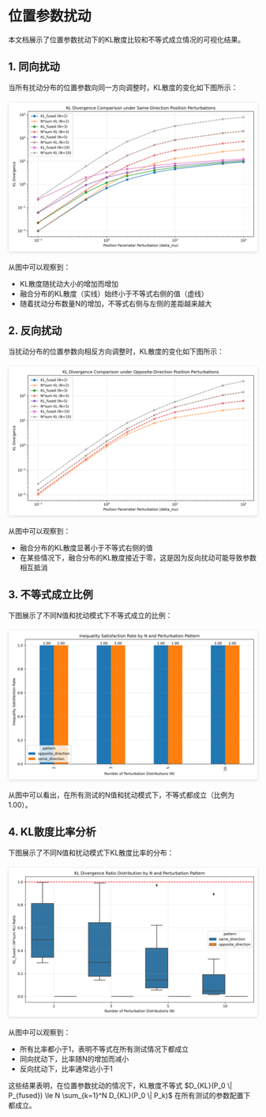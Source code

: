 # 位置参数扰动

本文档展示了位置参数扰动下的KL散度比较和不等式成立情况的可视化结果。

## 1. 同向扰动

当所有扰动分布的位置参数向同一方向调整时，KL散度的变化如下图所示：

<img src="docs/assets/position_only_same_direction.png" alt="同向位置参数扰动下的KL散度比较" style="max-width: 100%; height: auto; display: block; margin: 20px auto; border: 1px solid #eee; border-radius: 4px; box-shadow: 0 2px 5px rgba(0,0,0,0.1);">

从图中可以观察到：
- KL散度随扰动大小的增加而增加
- 融合分布的KL散度（实线）始终小于不等式右侧的值（虚线）
- 随着扰动分布数量N的增加，不等式右侧与左侧的差距越来越大

## 2. 反向扰动

当扰动分布的位置参数向相反方向调整时，KL散度的变化如下图所示：

<img src="docs/assets/position_only_opposite_direction.png" alt="反向位置参数扰动下的KL散度比较" style="max-width: 100%; height: auto; display: block; margin: 20px auto; border: 1px solid #eee; border-radius: 4px; box-shadow: 0 2px 5px rgba(0,0,0,0.1);">

从图中可以观察到：
- 融合分布的KL散度显著小于不等式右侧的值
- 在某些情况下，融合分布的KL散度接近于零，这是因为反向扰动可能导致参数相互抵消

## 3. 不等式成立比例

下图展示了不同N值和扰动模式下不等式成立的比例：

<img src="docs/assets/position_only_inequality_holds.png" alt="位置参数扰动下不等式成立的比例" style="max-width: 100%; height: auto; display: block; margin: 20px auto; border: 1px solid #eee; border-radius: 4px; box-shadow: 0 2px 5px rgba(0,0,0,0.1);">

从图中可以看出，在所有测试的N值和扰动模式下，不等式都成立（比例为1.00）。

## 4. KL散度比率分析

下图展示了不同N值和扰动模式下KL散度比率的分布：

<img src="docs/assets/position_only_ratio_boxplot.png" alt="位置参数扰动下的KL散度比率" style="max-width: 100%; height: auto; display: block; margin: 20px auto; border: 1px solid #eee; border-radius: 4px; box-shadow: 0 2px 5px rgba(0,0,0,0.1);">

从图中可以观察到：
- 所有比率都小于1，表明不等式在所有测试情况下都成立
- 同向扰动下，比率随N的增加而减小
- 反向扰动下，比率通常远小于1

这些结果表明，在位置参数扰动的情况下，KL散度不等式 $D_{KL}(P_0 \| P_{fused}) \le N \sum_{k=1}^N D_{KL}(P_0 \| P_k)$ 在所有测试的参数配置下都成立。
